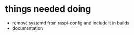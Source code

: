things needed doing
===================

* remove systemd from raspi-config and include it in builds
* documentation
